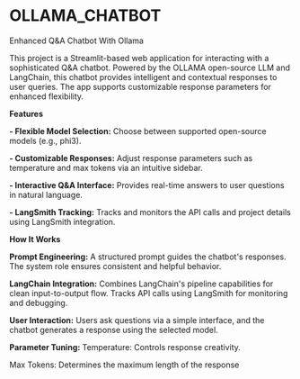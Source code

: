 # OLLAMA_CHATBOT
Enhanced Q&amp;A Chatbot With Ollama

This project is a Streamlit-based web application for interacting with a sophisticated Q&A chatbot. Powered by the OLLAMA open-source LLM and LangChain, this chatbot provides intelligent and contextual responses to user queries. The app supports customizable response parameters for enhanced flexibility.

**Features**

**- Flexible Model Selection:** Choose between supported open-source models (e.g., phi3).
  
**- Customizable Responses:** Adjust response parameters such as temperature and max tokens via an intuitive sidebar.
  
**- Interactive Q&A Interface:** Provides real-time answers to user questions in natural language.
  
**- LangSmith Tracking:** Tracks and monitors the API calls and project details using LangSmith integration.

**How It Works**

**Prompt Engineering:**
A structured prompt guides the chatbot's responses.
The system role ensures consistent and helpful behavior.

**LangChain Integration:**
Combines LangChain's pipeline capabilities for clean input-to-output flow.
Tracks API calls using LangSmith for monitoring and debugging.

**User Interaction:**
Users ask questions via a simple interface, and the chatbot generates a response using the selected model.

**Parameter Tuning:**
Temperature: Controls response creativity.

Max Tokens: Determines the maximum length of the response
